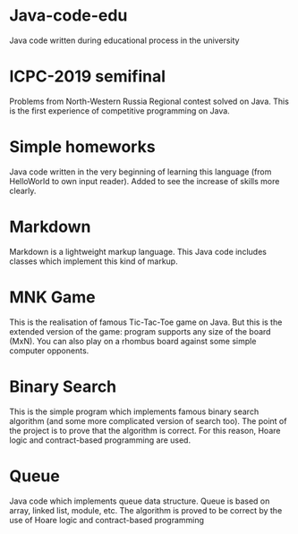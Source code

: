# Java-code-edu
Java code written during educational process in the university

# ICPC-2019 semifinal
Problems from North-Western Russia Regional contest solved on Java. This is the first experience of competitive programming on Java.

# Simple homeworks
Java code written in the very beginning of learning this language (from HelloWorld to own input reader). Added to see the increase of skills more clearly.

# Markdown
Markdown is a lightweight markup language. This Java code includes classes which implement this kind of markup.

# MNK Game
This is the realisation of famous Tic-Tac-Toe game on Java. But this is the extended version of the game: program supports any size of the board (MxN). You can also play on a rhombus board against some simple computer opponents.

# Binary Search
This is the simple program which implements famous binary search algorithm (and some more complicated version of search too). The point of the project is to prove that the algorithm is correct. For this reason, Hoare logic and contract-based programming are used.

# Queue
Java code which implements queue data structure. Queue is based on array, linked list, module, etc. The algorithm is proved to be correct by the use of Hoare logic and contract-based programming
